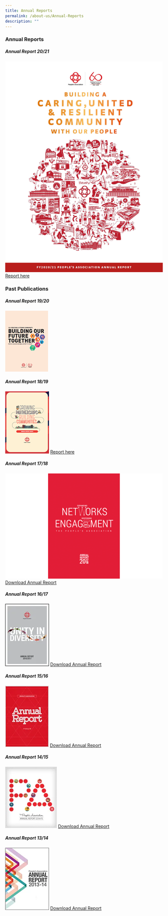 ```yaml
---
title: Annual Reports
permalink: /about-us/Annual-Reports
description: ""
---
```

### Annual Reports

#####  Annual Report 20/21

![](/images/About%20Us/Annual%20Reports/AR20.png)
[Report here](https://go.gov.sg/pa-annual-report-2021)
### Past Publications

##### Annual Report 19/20


![](/images/About%20Us/Annual%20Reports/AR19.png)

##### Annual Report 18/19

![](/images/About%20Us/Annual%20Reports/AR18.png)
[Report here]( https://go.gov.sg/pa-annual-report-1819)
##### Annual Report 17/18
![](/images/About%20Us/Annual%20Reports/AR17.png)
[Download Annual Report](/files/About%20Us/Annual%20Reports/pa-annual-report-1718.pdf)
##### Annual Report 16/17

![](/images/About%20Us/Annual%20Reports/AR16.png)
[Download Annual Report](/files/About%20Us/Annual%20Reports/pa-annual-report-1617.pdf)
##### Annual Report 15/16

![](/images/About%20Us/Annual%20Reports/AR15.png)
[Download Annual Report](/files/About%20Us/Annual%20Reports/pa-annual-report-1516.pdf)

##### Annual Report 14/15

![](/images/About%20Us/Annual%20Reports/AR14.png)
[Download Annual Report](/files/About%20Us/Annual%20Reports/pa-annual-report-1415.pdf)

##### Annual Report 13/14


![](/images/About%20Us/Annual%20Reports/AR13.png)
[Download Annual Report](/files/About%20Us/Annual%20Reports/pa-annual-report-1314.pdf)